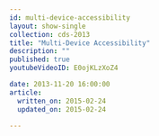 ```yaml
---
id: multi-device-accessibility
layout: show-single
collection: cds-2013
title: "Multi-Device Accessibility"
description: ""
published: true
youtubeVideoID: E0ojKLzXoZ4

date: 2013-11-20 16:00:00
article:
  written_on: 2015-02-24
  updated_on: 2015-02-24

---
```

